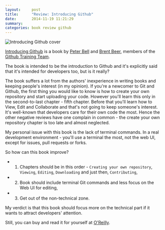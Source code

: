 ```yaml
---
layout:     post
title:      "Review: Introducing Github"
date:       2014-11-19 11:21:29
summary:
categories: book review github
---
```


![Introducing Github cover](http://akamaicovers.oreilly.com/images/0636920033059/lrg.jpg "Introducing Github cover")


[Introducing Github](http://shop.oreilly.com/product/0636920033059.do) is a book by [Peter Bell](http://www.oreilly.com/pub/au/6204) and [Brent Beer](http://www.oreilly.com/pub/au/6247), members of the [Github Training Team](https://github.com/githubtraining).


The book is intended to be the introduction to Github and it's explicitly said that it's intended for developers too, but is it really?

The book suffers a lot from the authors' inexperience in writing books and keeping people's interest (in my opinion). If you're a newcomer to Git and Github, the first thing you would like to know is how to create your own repository and start uploading your code. However you'll learn this only in the second-to-last chapter - fifth chapter. Before that you'll learn how to View, Edit and Collaborate and that's not going to keep someone's interest. It's well-known that developers care for their own code the most. Hence the other negative reviews have one complain in common - the create your own repository chapter is too late and almost neglected.

My personal issue with this book is the lack of terminal commands. In a real development environment - you'll use a terminal the most, not the web UI, except for issues, pull requests or forks.


So how can this book improve?

* 1. Chapters should be in this order - `Creating your own repository`, `Viewing`, `Editing`, `Downloading` and just then, `Contributing`,
* 2. Book should include terminal Git commands and less focus on the Web UI for editing,
* 3. Get out of the non-technical zone.


My verdict is that this book should focus more on the technical part if it wants to attract developers' attention.


Still, you can buy and read it for yourself at [O'Reilly](http://shop.oreilly.com/product/0636920033059.do#).
